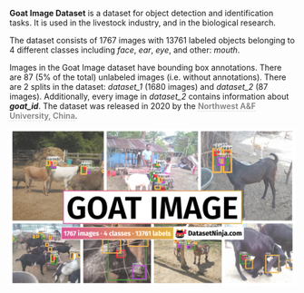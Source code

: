 **Goat Image Dataset** is a dataset for object detection and identification tasks. It is used in the livestock industry, and in the biological research. 

The dataset consists of 1767 images with 13761 labeled objects belonging to 4 different classes including *face*, *ear*, *eye*, and other: *mouth*.

Images in the Goat Image dataset have bounding box annotations. There are 87 (5% of the total) unlabeled images (i.e. without annotations). There are 2 splits in the dataset: *dataset_1* (1680 images) and *dataset_2* (87 images). Additionally, every image in *dataset_2* contains information about ***goat_id***. The dataset was released in 2020 by the <span style="font-weight: 600; color: grey; border-bottom: 1px dashed #d3d3d3;">Northwest A&F University, China</span>.

<img src="https://github.com/dataset-ninja/goat-image-dataset/raw/main/visualizations/poster.png">

